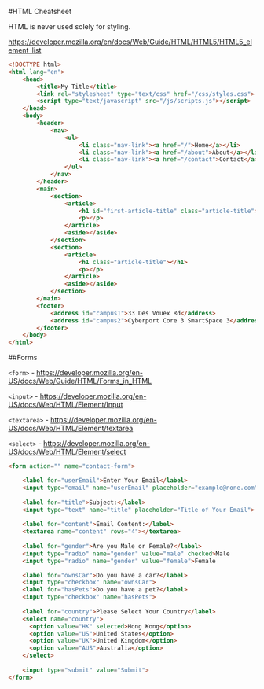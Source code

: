 #HTML Cheatsheet

HTML is never used solely for styling.

https://developer.mozilla.org/en/docs/Web/Guide/HTML/HTML5/HTML5_element_list

```html
<!DOCTYPE html>
<html lang="en">
	<head>
		<title>My Title</title>
		<link rel="stylesheet" type="text/css" href="/css/styles.css">
		<script type="text/javascript" src="/js/scripts.js"></script>
	</head>
	<body>
		<header>
			<nav>
				<ul>
					<li class="nav-link"><a href="/">Home</a></li>
					<li class="nav-link"><a href="/about">About</a></li>
					<li class="nav-link"><a href="/contact">Contact</a></li>
				</ul>
			</nav>
		</header>
		<main>
			<section>
				<article>
					<h1 id="first-article-title" class="article-title"></h1>
					<p></p>
				</article>
				<aside></aside>
			</section>
			<section>
				<article>
					<h1 class="article-title"></h1>
					<p></p>
				</article>
				<aside></aside>
			</section>
		</main>
		<footer>
			<address id="campus1">33 Des Vouex Rd</address>
			<address id="campus2">Cyberport Core 3 SmartSpace 3</address>
		</footer>
	</body>
</html>
```

##Forms

```<form>``` - https://developer.mozilla.org/en-US/docs/Web/Guide/HTML/Forms_in_HTML

```<input>``` - https://developer.mozilla.org/en-US/docs/Web/HTML/Element/Input

```<textarea>``` - https://developer.mozilla.org/en-US/docs/Web/HTML/Element/textarea

```<select>``` - https://developer.mozilla.org/en-US/docs/Web/HTML/Element/select

```html
<form action="" name="contact-form">

	<label for="userEmail">Enter Your Email</label>
	<input type="email" name="userEmail" placeholder="example@none.com">
	
	<label for="title">Subject:</label>
	<input type="text" name="title" placeholder="Title of Your Email">
	
	<label for="content">Email Content:</label>
	<textarea name="content" rows="4"></textarea>
	
	<label for="gender">Are you Male or Female?</label>
	<input type="radio" name="gender" value="male" checked>Male
	<input type="radio" name="gender" value="female">Female

    <label for="ownsCar">Do you have a car?</label>
	<input type="checkbox" name="ownsCar">
    <label for="hasPets">Do you have a pet?</label>
	<input type="checkbox" name="hasPets">
	
	<label for="country">Please Select Your Country</label>
	<select name="country">
	  <option value="HK" selected>Hong Kong</option>
	  <option value="US">United States</option>
	  <option value="UK">United Kingdom</option>
	  <option value="AUS">Australia</option>
	</select>
	
	<input type="submit" value="Submit">
</form>
```